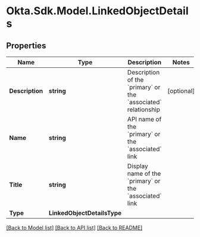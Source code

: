 # Okta.Sdk.Model.LinkedObjectDetails

## Properties

Name | Type | Description | Notes
------------ | ------------- | ------------- | -------------
**Description** | **string** | Description of the &#x60;primary&#x60; or the &#x60;associated&#x60; relationship | [optional] 
**Name** | **string** | API name of the &#x60;primary&#x60; or the &#x60;associated&#x60; link | 
**Title** | **string** | Display name of the &#x60;primary&#x60; or the &#x60;associated&#x60; link | 
**Type** | **LinkedObjectDetailsType** |  | 

[[Back to Model list]](../README.md#documentation-for-models) [[Back to API list]](../README.md#documentation-for-api-endpoints) [[Back to README]](../README.md)


